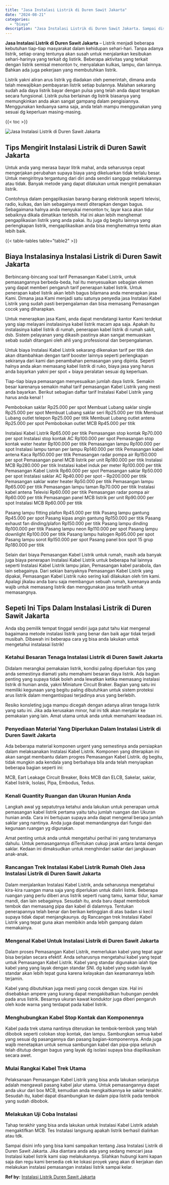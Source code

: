 ```yaml
---
title: "Jasa Instalasi Listrik di Duren Sawit Jakarta"
date: "2024-08-21"
categories: 
  - "biaya"
description: "Jasa Instalasi Listrik di Duren Sawit Jakarta. Sampai disini info yang bisa kami sampaikan tentang Jasa Instalasi Listrik di Duren Sawit Jakarta. Jika dianta..."
---
```


**Jasa Instalasi Listrik di Duren Sawit Jakarta** – Listrik menjadi beberapa kebutuhan tiap-tiap masyarakat dalam kehidupan sehari-hari. Tanpa adanya listrik, setiap orang tentunya akan susah untuk menjalankan kesibukan sehari-harinya yang terkait dg listirik. Beberapa aktivitas yang terkait dengan listrik semisal menonton tv, menyalakan kulkas, lampu, dan lainnya. Bahkan ada juga pekerjaan yang membutuhkan listrik.

Listrik yakni aliran arus listrik yg diadakan oleh pemerintah, dimana anda telah mewajibkan pembayaran listrik setiap bulannya. Malahan sekarang sudah ada daya listrik bayar dengan pulsa yang telah anda dapat terapkan secara fungsional. Listrik pulsa berlainan dg listrik biasanya yang memungkinkan anda akan sangat gampang dalam pengisiannya. Menggunakan keduanya sama saja, anda telah mampu menggunakan yang sesuai dg keperluan masing-masing.

{{< toc >}}

![Jasa Instalasi Listrik di Duren Sawit Jakarta](/images/instalasi-listrik-murah24.png)

## Tips Mengirit Instalasi Listrik di Duren Sawit Jakarta

Untuk anda yang merasa bayar litrik mahal, anda seharusnya cepat mengerjakan perubahan supaya biaya yang dikeluarkan tidak terlalu besar. Untuk mengiritnya tergantung dari diri anda sendiri sanggup melakukannya atau tidak. Banyak metode yang dapat dilakukan untuk mengirit pemakaian listrik.

Contohnya dalam pengaplikasian barang-barang elektronik seperti televisi, radio, kulkas, dan lain sebagainya mesti diterapkan dengan bagus. Sebagaimana halnya anda menyukai menonton tv, layar kaca akan tidur sebaiknya dikala dimatikan terlebih. Hal ini akan lebih menghemat pengaplikasian listrik yang anda pakai. Itu juga dg begitu lainnya yang perlengkapan listrik, mengaplikasikan anda bisa menghematnya tentu akan lebih baik.

{{< table-tables table="table2" >}}

## Biaya Instalasinya Instalasi Listrik di Duren Sawit Jakarta

Berbincang-bincang soal tarif Pemasangan Kabel Listrik, untuk pemasangannya berbeda-beda, hal itu menyesuaikan sebagian elemen yang dapat memberi pengaruh tarif penerapan kabel listrik. Untuk penerapan kabel listrik akan lebih bagus bilamana anda menerapkan jasa Kami. Dimana jasa Kami menjadi satu satunya penyedia jasa Instalasi Kabel Listrik yang sudah pasti berpengalaman dan bisa memasang Pemasangan cocok yang diharapkan.

Untuk menerapkan jasa Kami, anda dapat mendatangi kantor Kami terdekat yang siap melayani instalasinya kabel listrik macam apa saja. Apakah itu instalasinya kabel listrik di rumah, penerapan kabel listrik di rumah sakit, dsb. Sistem pelayanan yang dikasih pastinya akan sangat memuaskan sebab sudah ditangani oleh ahli yang professional dan berpengalaman.

Untuk biaya Instalasi Kabel Listrik sekarang dikenakan tarif per titik dan akan ditambahkan dengan tarif booster lainnya seperti perlengkapan sekiranya dari kami dan penambahan pemasangan yang dipinta. Seperti halnya anda akan memasang kabel listrik di ruko, biaya jasa yang harus anda bayarkan yakni per spot + biaya peralatan sesuai dg keperluan.

Tiap-tiap biaya pemasangan menyesuaikan jumlah daya listrik. Semakin besar karenanya semakin mahal tarif pemasangan Kabel Listrik yang mesti anda bayarkan. Berikut sebagian daftar tarif Instalasi Kabel Listrik yang harus anda kenal !

Pembobokan saklar Rp25.000 per spot Membuat Lubang saklar single Rp25.000 per spot Membuat Lubang saklar seri Rp25.000 per titik Membuat Lubang outlet telepon Rp25.000 per titik Membuat Lubang outlet antena Rp25.000 per spot Pembobokan outlet MCB Rp45.000 per titik

Instalasi Kabel Listrik Rp65.000 per titik Pemasangan stop kontak Rp70.000 per spot Instalasi stop kontak AC Rp100.000 per spot Pemasangan stop kontak water heater Rp100.000 per titik Pemasangan lampu Rp100.000 per spot Instalasi lampu taman per lampu Rp140.000 per titik Pemasangan kabel antena Kaca Rp150.000 per titik Pemasangan radar pompa air Rp150.000 per spot Pemasangan panel MCB listrik per unit Rp180.000 per titik Instalasi MCB Rp280.000 per titik Instalasi kabel induk per meter Rp100.000 per titik Pemasangan Kabel Listrik Rp60.000 per spot Pemasangan saklar Rp50.000 per spot Instalasi saklar AC Rp40.000 per spot – Rp200.000 per titik Pemasangan saklar water heater Rp50.000 per titik Pemasangan lampu Rp65.000 per titik Pemasangan lampu taman Rp70.000 per titik Instalasi kabel antena Televisi Rp60.000 per titik Pemasangan radar pompa air Rp60.000 per titik Pemasangan panel MCB listrik per unit Rp90.000 per spot Instalasi MCB Rp60.000 per titik

Pasang lampu fitting plafon Rp45.000 per titik Pasang lampu gantung Rp45.000 per spot Pasang kipas angin gantung Rp150.000 per titik Pasang exhaust fan dinding/plafon Rp150.000 per titik Pasang lampu dinding Rp100.000 per titik Pasang lampu neon Rp110.000 per spot Pasang lampu downlight Rp100.000 per titik Pasang lampu halogen Rp95.000 per spot Pasang lampu sorot Rp150.000 per spot Pasang panel box spot 15 grup Rp180.000 per titik

Selain dari biaya Pemasangan Kabel Listrik untuk rumah, masih ada banyak juga biaya penerapan Instalasi Kabel Listrik untuk beberapa hal lainnya seperti Instalasi Kabel Listrik lampu jalan, Pemasangan kabel parabola, dan lain sebagainya. Dari sekian banyaknya Pemasangan Kabel Listrik yang dipakai, Pemasangan Kabel Listrik ruko sering kali dilakukan oleh tim kami. Apalagi jikalau anda baru saja membangun sebuah rumah, karenanya anda wajib untuk memasang listrik dan menggunakan jasa terlatih untuk memasangnya.

## Sepeti Ini Tips Dalam Instalasi Listrik di Duren Sawit Jakarta


Anda sbg pemilik tempat tinggal sendiri juga patut tahu kiat mengenal bagaimana metode instalasi listrik yang benar dan baik agar tidak terjadi musibah. Dibawah ini beberapa cara yg bisa anda lakukan untuk mengetahui instalasai listrik!

### Ketahui Besaran Tenaga Instalasi Listrik di Duren Sawit Jakarta

Didalam merangkai pemakaian listrik, kondisi paling diperlukan tips yang anda semestinya diamati yaitu memahami besaran daya listrik. Ada bagian penting yang supaya tidak boleh anda lewatkan ketika memasang instalasi listrik di hunian anda, yakni Miniature Circuit Braker. Bagian yang satu ini memiliki kegunaan yang begitu paling dibutuhkan untuk sistem proteksi arus listrik dalam mengantisipasi terjadinya arus yang berlebih.

Resiko konsleting juga mampu dicegah dengan adanya aliran tenaga listrik yang satu ini. Jika ada kerusakan minor, hal ini tdk akan menjalar ke pemakaian yang lain. Amat utama untuk anda untuk memahami keadaan ini.

### Penyediaan Material Yang Diperlukan Dalam Instalasi Listrik di Duren Sawit Jakarta

Ada beberapa material komponen urgent yang semestinya anda persiapkan dalam melaksanakan Instalasi Kabel Listrik. Komponen yang diterapkan ini akan sangat membantu dalam progres Pemasangan Kabel Listrik. dg begitu, tidak mungkin ada kendala yang berbahaya bila anda telah menyiapkan beberapa bagian seperti ini:

MCB, Eart Leakage Circuit Breaker, Boks MCB dan ELCB, Sakelar, saklar, Kabel listrik, Isolasi, Pipa, Embodus, Tedus.

### Kenali Quantity Ruangan dan Ukuran Hunian Anda

Langkah awal yg sepatutnya ketahui anda lakukan untuk penerapan untuk pemasangan kabel listrik pertama yaitu tahu jumlah ruangan dan Ukuran hunian anda. Cara ini bertujuan supaya anda dapat mengenal berapa jumlah saklar yang nantinya. Anda juga dapat memandangnya dari fungsi dan kegunaan ruangan yg digunakan.

Amat penting untuk anda untuk mengetahui perihal ini yang terutamanya dahulu. Untuk pemasangannya diTentukan cukup jarak antara lantai dengan saklar. Kedaan ini dimaksudkan untuk menghindari saklar dari jangkauan anak-anak.

### Rancangan Trek Instalasi Kabel Listrik Rumah Oleh Jasa Instalasi Listrik di Duren Sawit Jakarta

Dalam menjalankan Instalasi Kabel Listrik, anda seharusnya mengetahui kira-kira ruangan mana saja yang diperlukan untuk dialiri listrik. Beberapa ruangan yang perlu diberi arus listrik seperti ruang tamu, kamar tidur, kamar mandi, dan lain sebagainya. Sesudah itu, anda baru dapat membobok tembok dan memasang pipa dan kabel di dalamnya. Tentukan penerapannya telah benar dan berikan ketinggian di atas badan si kecil supaya tidak dapat menjangkaunya. dg Rancangan trek Instalasi Kabel Listrik yang tepat guna akan membikin anda lebih gampang dalam memakainya.

### Mengenal Kabel Untuk Instalasi Listrik di Duren Sawit Jakarta

Dalam proses Pemasangan Kabel Listrik, memerlukan kabel yang tepat agar bisa berjalan secara efektif. Anda seharusnya mengetahui kabel yang tepat untuk Pemasangan Kabel Listrik. Kabel yang standar digunakan ialah tipe kabel yang yang layak dengan standar SNI. dg kabel yang sudah layak standar akan lebih tepat guna karena kelayakan dan keamanannya lebih terjamin.

Kabel yang dibutuhkan juga mesti yang cocok dengan size. Hal ini disebabkan ampere yang kurang dapat mengakibatkan hubungan pendek pada arus listrik. Besarnya ukuran kawat konduktor juga diberi pengaruh oleh kode warna yang terdapat pada kabel listrik.

### Menghubungkan Kabel Stop Kontak dan Komponennya

Kabel pada trek utama nantinya diteruskan ke tembok-tembok yang telah dibobok seperti colokan stop kontak, dan lampu. Sambungkan semua kabel yang sesuai dg pasangannya dan pasang bagian-komponennya. Anda juga wajib menetapkan untuk semua sambungan kabel dan pipa-pipa seluruh telah ditutup dengan bagus yang layak dg isolasi supaya bisa diaplikasikan secara awet.

### Mulai Rangkai Kabel Trek Utama

Pelaksanaan Pemasangan Kabel Listrik yang bisa anda lakukan selanjutya adalah mengawali pasang kabel jalur utama. Untuk pemasangannya dapat anda ukur dari box MCB, kemudian anda mengkaitkannya ke saklar terakhir. Sesudah itu, kabel dapat disambungkan ke dalam pipa listrik pada tembok yang sudah dibobok.

### Melakukan Uji Coba Instalasi

Tahap terakhir yang bisa anda lakukan untuk Instalasi Kabel Listrik adalah mengaktifkan MCB. Tes Instalasi langsung apakah listrik berhasil dialirkan atau tdk.

Sampai disini info yang bisa kami sampaikan tentang Jasa Instalasi Listrik di Duren Sawit Jakarta. Jika diantara anda ada yang sedang mencari jasa Instalasi kabel listrik kami siap melakukannya. Silahkan hubungi kami kapan saja dan regu kami bersedia cek ke lokasi proyek yang akan di kerjakan dan melakukan instalasi pemasangan instalasi listrik sampai kelar.

**Ref by:** [Instalasi Listrik Duren Sawit Jakarta](https://id.wikipedia.org/wiki/Instalasi)
